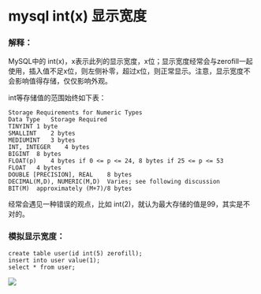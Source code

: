# mysql int(x) 显示宽度

### 解释：

MySQL中的 int(x)，x表示此列的显示宽度，x位；显示宽度经常会与zerofill一起使用，插入值不足x位，则左侧补零，超过x位，则正常显示。注意，显示宽度不会影响值得存储，仅仅影响外观。

int等存储值的范围始终如下表：

    Storage Requirements for Numeric Types
    Data Type	Storage Required
    TINYINT	1 byte
    SMALLINT	2 bytes
    MEDIUMINT	3 bytes
    INT, INTEGER	4 bytes
    BIGINT	8 bytes
    FLOAT(p)	4 bytes if 0 <= p <= 24, 8 bytes if 25 <= p <= 53
    FLOAT	4 bytes
    DOUBLE [PRECISION], REAL	8 bytes
    DECIMAL(M,D), NUMERIC(M,D)	Varies; see following discussion
    BIT(M)	approximately (M+7)/8 bytes


经常会遇见一种错误的观点，比如 int(2)，就认为最大存储的值是99，其实是不对的。

### 模拟显示宽度：

    create table user(id int(5) zerofill);  
    insert into user value(1);  
    select * from user;  

![](http://biangbiangpic.b0.upaiyun.com/blog/782c811355b9f2a8eeeeae98c03ffc61.png)
